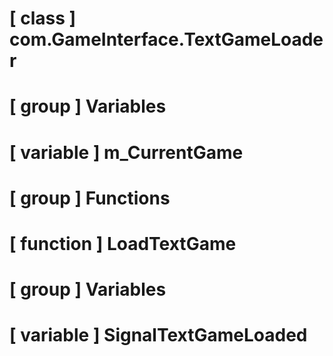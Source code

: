 # [ class ] com.GameInterface.TextGameLoader

# [ group ] Variables

# [ variable ] m_CurrentGame

# [ group ] Functions

# [ function ] LoadTextGame

# [ group ] Variables

# [ variable ] SignalTextGameLoaded

